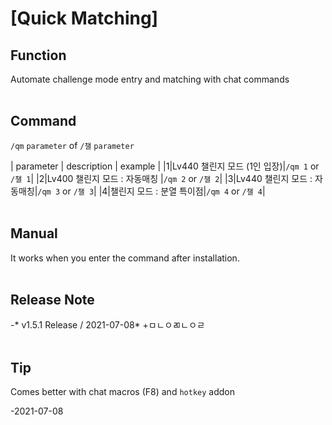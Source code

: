 # [Quick Matching]

## Function
Automate challenge mode entry and matching with chat commands
<br/>
<br/>

## Command
``/qm`` ``parameter`` of ``/챌`` ``parameter``

| parameter | description | example |
|1|Lv440 챌린지 모드 (1인 입장)|``/qm 1`` or ``/챌 1``|
|2|Lv400 챌린지 모드 : 자동매칭 |``/qm 2`` or ``/챌 2``|
|3|Lv440 챌린지 모드 : 자동매칭|``/qm 3`` or ``/챌 3``|
|4|챌린지 모드 : 분열 특이점|``/qm 4`` or ``/챌 4``|
<br/>
<br/>

## Manual
It works when you enter the command after installation.
<br/>
<br/>

## Release Note
-* v1.5.1 Release / 2021-07-08*
+ㅁㄴㅇㄻㄴㅇㄹ
<br/>
<br/>

## Tip
Comes better with chat macros (F8) and ``hotkey`` addon





-2021-07-08
